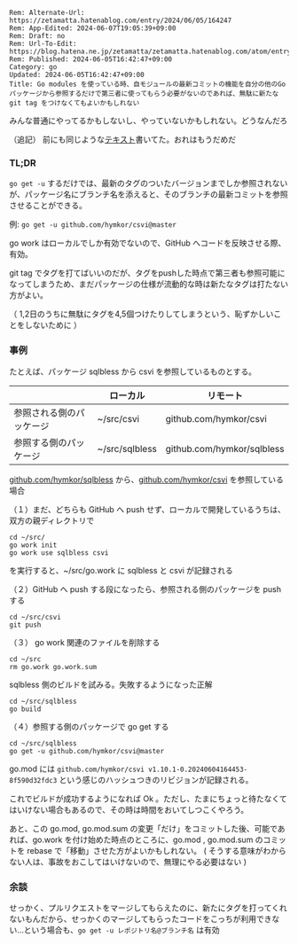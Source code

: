 ```header
Rem: Alternate-Url: https://zetamatta.hatenablog.com/entry/2024/06/05/164247
Rem: App-Edited: 2024-06-07T19:05:39+09:00
Rem: Draft: no
Rem: Url-To-Edit: https://blog.hatena.ne.jp/zetamatta/zetamatta.hatenablog.com/atom/entry/6801883189112005252
Rem: Published: 2024-06-05T16:42:47+09:00
Category: go
Updated: 2024-06-05T16:42:47+09:00
Title: Go modules を使っている時、自モジュールの最新コミットの機能を自分の他のGo パッケージから参照するだけで第三者に使ってもらう必要がないのであれば、無駄に新たな git tag をつけなくてもよいかもしれない
```
みんな普通にやってるかもしないし、やっていないかもしれない。どうなんだろ

（追記） 前にも同じような[テキスト]書いてた。おれはもうだめだ

[テキスト]: https://zetamatta.hatenablog.com/entry/2020/09/29/155336

### TL;DR

`go get -u` するだけでは、最新のタグのついたバージョンまでしか参照されないが、パッケージ名にブランチ名を添えると、そのブランチの最新コミットを参照させることができる。

例: `go get -u github.com/hymkor/csvi@master`

go work はローカルでしか有効でないので、GitHub へコードを反映させる際、有効。

git tag でタグを打てばいいのだが、タグをpushした時点で第三者も参照可能になってしまうため、まだパッケージの仕様が流動的な時は新たなタグは打たない方がよい。

（ 1,2日のうちに無駄にタグを4,5個つけたりしてしまうという、恥ずかしいことをしないために ）

### 事例

たとえば、パッケージ sqlbless から csvi を参照しているものとする。

|                          | ローカル       | リモート                   |
|--------------------------|----------------|----------------------------|
| 参照される側のパッケージ | ~/src/csvi     | github.com/hymkor/csvi     |
| 参照する側のパッケージ   | ~/src/sqlbless | github.com/hymkor/sqlbless |

[github.com/hymkor/sqlbless](https://github.com/hymkor/sqlbless) から、[github.com/hymkor/csvi](https://github.com/hymkor/csvi) を参照している場合

（１）まだ、どちらも GitHub へ push せず、ローカルで開発しているうちは、双方の親ディレクトリで

```
cd ~/src/
go work init
go work use sqlbless csvi
```

を実行すると、~/src/go.work に sqlbless と csvi が記録される

（２）GitHub へ push する段になったら、参照される側のパッケージを push する

```
cd ~/src/csvi
git push
```

（３） go work 関連のファイルを削除する

```
cd ~/src
rm go.work go.work.sum
```

sqlbless 側のビルドを試みる。失敗するようになった正解

```
cd ~/src/sqlbless
go build
```

（４）参照する側のパッケージで go get する

```
cd ~/src/sqlbless
go get -u github.com/hymkor/csvi@master
```

go.mod には `github.com/hymkor/csvi v1.10.1-0.20240604164453-8f590d32fdc3` という感じのハッシュつきのリビジョンが記録される。

これでビルドが成功するようになれば Ok 。ただし、たまにちょっと待たなくてはいけない場合もあるので、その時は時間をおいてしつこくやろう。

あと、この go.mod, go.mod.sum の変更「だけ」をコミットした後、可能であれば、go.work を付け始めた時点のところに、go.mod , go.mod.sum のコミットを rebase で「移動」させた方がよいかもしれない。
( そうする意味がわからない人は、事故をおこしてはいけないので、無理にやる必要はない )

### 余談

せっかく、プルリクエストをマージしてもらえたのに、新たにタグを打ってくれないもんだから、せっかくのマージしてもらったコードをこっちが利用できない…という場合も、`go get -u レポジトリ名@ブランチ名` は有効
